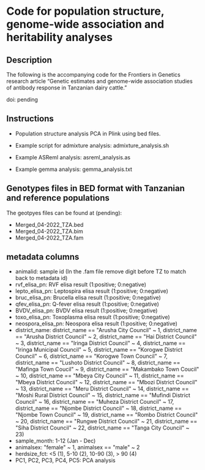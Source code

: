 
 # Code for population structure, genome-wide association and heritability analyses

 ## Description

The following is the accompanying code for the Frontiers in Genetics research article “Genetic estimates and genome-wide association studies of antibody response in Tanzanian dairy cattle.”

doi: pending 

 ## Instructions 
  -  Population structure analysis PCA in Plink using bed files.

  - Example script for admixture analysis: admixture_analysis.sh

  - Example ASReml analysis: asreml_analysis.as

  - Example gemma analysis: gemma_analysis.txt

 ## Genotypes files in BED format with Tanzanian and reference populations

The geotpyes files can be found at (pending):
  - Merged_04-2022_TZA.bed
  - Merged_04-2022_TZA.bim
  - Merged_04-2022_TZA.fam 

 ## metadata columns

  - animalid: sample id (In the .fam file remove digit before TZ to match back to metadata id)
  - rvf_elisa_pn: RVF elisa result (1:positive; 0:negative) 
  - lepto_elisa_pn: Leptospira elisa result (1:positive; 0:negative)
  - bruc_elisa_pn: Brucella elisa result (1:positive; 0:negative)   
  - qfev_elisa_pn:  Q-fever elisa result (1:positive; 0:negative)   
  - BVDV_elisa_pn:  BVDV elisa result (1:positive; 0:negative)
  - toxo_elisa_pn: Toxoplasma elisa result (1:positive; 0:negative)
  - neospora_elisa_pn: Neospora elisa result (1:positive; 0:negative)
  - district_name:  district_name == "Arusha City Council" ~ 1,
                                   district_name == "Arusha District Council" ~ 2,
                                   district_name == "Hai District Council" ~ 3,
                                   district_name == "Iringa District Council" ~ 4,
                                   district_name == "Iringa Municipal Council" ~ 5,
                                   district_name == "Korogwe District Council" ~ 6,
                                   district_name == "Korogwe Town Council" ~ 7,
                                   district_name == "Lushoto District Council" ~ 8,
                                   district_name == "Mafinga Town Coucil" ~ 9,
                                   district_name == "Makambako Town Coucil" ~ 10,
                                   district_name == "Mbeya City Council" ~ 11,
                                   district_name == "Mbeya District Council" ~ 12,
                                   district_name == "Mbozi District Council" ~ 13,
                                   district_name == "Meru District Council" ~ 14,
                                   district_name == "Moshi Rural District Council" ~ 15,
                                   district_name == "Mufindi District Council" ~ 16,
                                   district_name == "Muheza District Council" ~ 17,
                                   district_name == "Njombe District Council" ~ 18,
                                   district_name == "Njombe Town Council" ~ 19,
                                   district_name == "Rombo District Council" ~ 20,
                                   district_name == "Rungwe District Council" ~ 21,
                                   district_name == "Siha District Council" ~ 22,
                                   district_name == "Tanga City Council" ~ 23)
  - sample_month: 1-12 (Jan - Dec)
  - animalsex: "female" ~ 1, animalsex == "male" ~ 2
  - herdsize_fct: <5 (1), 5-10 (2),  10-90 (3), > 90 (4)
  - PC1, PC2, PC3, PC4, PC5: PCA analysis  


